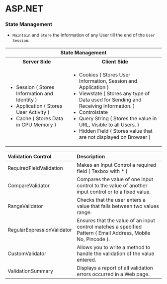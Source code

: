 # ASP.NET 

### State Management
- `Maintain` and `Store` the Information of any User till the end of the `User Session`.

<table>
  <tr><th colspan=2>State Management</th></tr>
  <tr><th>Server Side</th><th>Client Side</th></tr>
  <tr>
    <td>
      <ul>
        <li>Session ( Stores Information and Identity )</li>
        <li>Application ( Stores User Activity )</li>
        <li>Cache ( Stores Data in CPU Memory )</li>
      </ul>
    </td>    
    <td>
      <ul>
        <li>Cookies ( Stores User Information, Session and Application )</li>
        <li>Viewstate ( Stores any type of Data used for Sending and Receiving Information. )</li>
        <li>Controlstate</li>
        <li>Query String ( Stores the value in URL, Visible to all Users. )</li>
        <li>Hidden Field ( Stores value that are not displayed on Browser )</li>
      </ul>
    </td>    
  </tr>
</table>


 
Validation Control |	Description
:--- | :---
RequiredFieldValidation |	Makes an Input Control a required field ( Texbox with * )
CompareValidator |	Compares the value of one input control to the value of another input control or to a fixed value.
RangeValidator |	Checks that the user enters a value that falls between two values range.
RegularExpressionValidator |	Ensures that the value of an input control matches a specified Pattern ( Email Address, Mobile No, Pincode ).
CustomValidator |	Allows you to write a method to handle the validation of the value entered.
ValidationSummary |	Displays a report of all validation errors occurred in a Web page.
